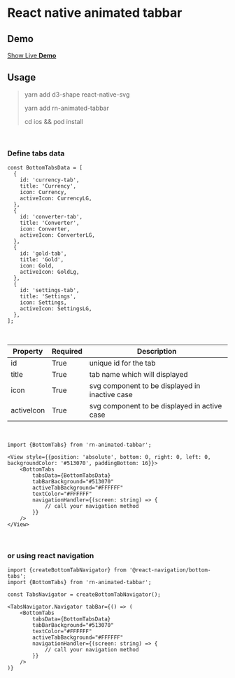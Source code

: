 # React native animated tabbar

## Demo

[Show Live **Demo**](https://streamable.com/6kfoti)

## Usage

> yarn add d3-shape react-native-svg
>
> yarn add rn-animated-tabbar
>
> cd ios && pod install

&nbsp;

### Define tabs data

```typescriptreact
const BottomTabsData = [
  {
    id: 'currency-tab',
    title: 'Currency',
    icon: Currency,
    activeIcon: CurrencyLG,
  },
  {
    id: 'converter-tab',
    title: 'Converter',
    icon: Converter,
    activeIcon: ConverterLG,
  },
  {
    id: 'gold-tab',
    title: 'Gold',
    icon: Gold,
    activeIcon: GoldLg,
  },
  {
    id: 'settings-tab',
    title: 'Settings',
    icon: Settings,
    activeIcon: SettingsLG,
  },
];
```

&nbsp;
&nbsp;

|     Property      |             Required              |                Description                    |
|-------------------|-----------------------------------|-----------------------------------------------|
|id                 |True                               |unique id for the tab                          |
|title              |True                               |tab name which will displayed                  |
|icon               |True                               |svg component to be displayed in inactive case |
|activeIcon         |True                               |svg component to be displayed in active case   |

&nbsp;
&nbsp;

```typescriptreact
import {BottomTabs} from 'rn-animated-tabbar';

<View style={{position: 'absolute', bottom: 0, right: 0, left: 0, backgroundColor: '#513070', paddingBottom: 16}}>
    <BottomTabs 
        tabsData={BottomTabsData} 
        tabBarBackground="#513070"
        activeTabBackground="#FFFFFF"
        textColor="#FFFFFF"
        navigationHandler={(screen: string) => { 
            // call your navigation method
        }}
    />
</View>
```

&nbsp;

### or using react navigation

```typescriptreact
import {createBottomTabNavigator} from '@react-navigation/bottom-tabs';
import {BottomTabs} from 'rn-animated-tabbar';

const TabsNavigator = createBottomTabNavigator();

<TabsNavigator.Navigator tabBar={() => (
    <BottomTabs 
        tabsData={BottomTabsData} 
        tabBarBackground="#513070"
        textColor="#FFFFFF"
        activeTabBackground="#FFFFFF"
        navigationHandler={(screen: string) => { 
            // call your navigation method
        }}
    />
)}
```

&nbsp;
